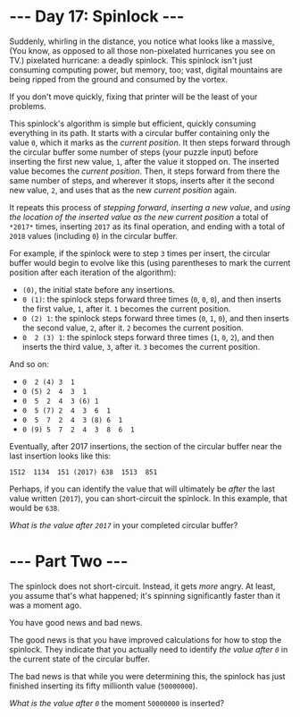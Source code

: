 ﻿# --- Day 17: Spinlock ---

Suddenly, whirling in the distance, you notice what looks like a massive, (You know, as opposed to all those non-pixelated hurricanes you see on TV.) pixelated hurricane: a deadly spinlock. This spinlock isn't just consuming computing power, but memory, too; vast, digital mountains are being ripped from the ground and consumed by the vortex.

If you don't move quickly, fixing that printer will be the least of your problems.

This spinlock's algorithm is simple but efficient, quickly consuming everything in its path. It starts with a circular buffer containing only the value ```0```, which it marks as the *current position*. It then steps forward through the circular buffer some number of steps (your puzzle input) before inserting the first new value, ```1```, after the value it stopped on.  The inserted value becomes the *current position*. Then, it steps forward from there the same number of steps, and wherever it stops, inserts after it the second new value, ```2```, and uses that as the new *current position* again.

It repeats this process of *stepping forward*, *inserting a new value*, and *using the location of the inserted value as the new current position* a total of ```*2017*``` times, inserting ```2017``` as its final operation, and ending with a total of ```2018``` values (including ```0```) in the circular buffer.

For example, if the spinlock were to step ```3``` times per insert, the circular buffer would begin to evolve like this (using parentheses to mark the current position after each iteration of the algorithm):


* ```(0)```, the initial state before any insertions.
* ```0 (1)```: the spinlock steps forward three times (```0```, ```0```, ```0```), and then inserts the first value, ```1```, after it. ```1``` becomes the current position.
* ```0 (2) 1```: the spinlock steps forward three times (```0```, ```1```, ```0```), and then inserts the second value, ```2```, after it. ```2``` becomes the current position.
* ```0  2 (3) 1```: the spinlock steps forward three times (```1```, ```0```, ```2```), and then inserts the third value, ```3```, after it. ```3``` becomes the current position.


And so on:


* ```0  2 (4) 3  1```
* ```0 (5) 2  4  3  1```
* ```0  5  2  4  3 (6) 1```
* ```0  5 (7) 2  4  3  6  1```
* ```0  5  7  2  4  3 (8) 6  1```
* ```0 (9) 5  7  2  4  3  8  6  1```


Eventually, after 2017 insertions, the section of the circular buffer near the last insertion looks like this:


```1512  1134  151 (2017) 638  1513  851```


Perhaps, if you can identify the value that will ultimately be *after* the last value written (```2017```), you can short-circuit the spinlock.  In this example, that would be ```638```.

*What is the value after ```2017```* in your completed circular buffer?

# --- Part Two ---

The spinlock does not short-circuit.  Instead, it gets *more* angry. At least, you assume that's what happened; it's spinning significantly faster than it was a moment ago.

You have good news and bad news.

The good news is that you have improved calculations for how to stop the spinlock. They indicate that you actually need to identify *the value after ```0```* in the current state of the circular buffer.

The bad news is that while you were determining this, the spinlock has just finished inserting its fifty millionth value (```50000000```).

*What is the value after ```0```* the moment ```50000000``` is inserted?